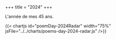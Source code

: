 +++
title = "2024"
+++

L'année de mes 45 ans.

{{< chartjs id="poemDay-2024Radar" width="75%" jsFile="../../charts/poems-day-2024-radar.js" />}}